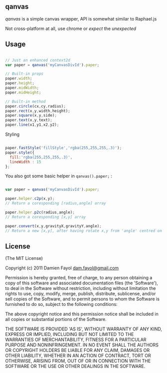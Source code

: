## qanvas

_qanvas_ is a simple canvas wrapper, API is somewhat similar to Raphael.js

Not cross-platform at all, use chrome or _expect_ the _unexpected_

## Usage

```javascript

// Just an enhanced context2d
var paper = qanvas('myCanvasDivId').paper;

// Built-in props
paper.width;
paper.height;
paper.midWidth;
paper.midHeight;

// Built-in method
paper.circle(cx,cy,radius);
paper.rect(x,y,width,height);
paper.square(x,y,side);
paper.text(x,y,text);
paper.line(x1,y1,x2,y2);

```

Styling

```javascript

paper.fastStyle('fillStyle','rgba(255,255,255,.3)');
paper.style({
  fill:'rgba(255,255,255,.3)',
  lineWidth : 15
};

```

You also got some basic helper in ```qanvas().paper;``` :

```javascript

var paper = qanvas('myCanvasDivId').paper;

paper.helper.c2p(x,y);
// Return a coresponding [radius,angle] array

paper.helper.p2c(radius,angle);
// Return a coresponding [x,y] array

paper.convert(x,y,gravityX,gravityY,angle);
// Return a new [x,y], after having rotate x,y from 'angle' centred on gravityX,gravityY

```

## License

(The MIT License)

Copyright (c) 2011 Damien Fayol <dam.fayol@gmail.com>

Permission is hereby granted, free of charge, to any person obtaining a copy of this software and associated documentation files (the 'Software'), to deal in the Software without restriction, including without limitation the rights to use, copy, modify, merge, publish, distribute, sublicense, and/or sell copies of the Software, and to permit persons to whom the Software is furnished to do so, subject to the following conditions:

The above copyright notice and this permission notice shall be included in all copies or substantial portions of the Software.

THE SOFTWARE IS PROVIDED 'AS IS', WITHOUT WARRANTY OF ANY KIND, EXPRESS OR IMPLIED, INCLUDING BUT NOT LIMITED TO THE WARRANTIES OF MERCHANTABILITY, FITNESS FOR A PARTICULAR PURPOSE AND NONINFRINGEMENT. IN NO EVENT SHALL THE AUTHORS OR COPYRIGHT HOLDERS BE LIABLE FOR ANY CLAIM, DAMAGES OR OTHER LIABILITY, WHETHER IN AN ACTION OF CONTRACT, TORT OR OTHERWISE, ARISING FROM, OUT OF OR IN CONNECTION WITH THE SOFTWARE OR THE USE OR OTHER DEALINGS IN THE SOFTWARE.